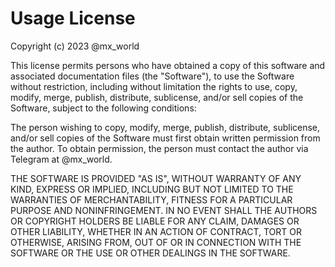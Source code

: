# Usage License

Copyright (c) 2023 @mx_world

This license permits persons who have obtained a copy of this software and associated documentation files (the "Software"), to use the Software without restriction, including without limitation the rights to use, copy, modify, merge, publish, distribute, sublicense, and/or sell copies of the Software, subject to the following conditions:

The person wishing to copy, modify, merge, publish, distribute, sublicense, and/or sell copies of the Software must first obtain written permission from the author. To obtain permission, the person must contact the author via Telegram at @mx_world.

THE SOFTWARE IS PROVIDED "AS IS", WITHOUT WARRANTY OF ANY KIND, EXPRESS OR IMPLIED, INCLUDING BUT NOT LIMITED TO THE WARRANTIES OF MERCHANTABILITY, FITNESS FOR A PARTICULAR PURPOSE AND NONINFRINGEMENT. IN NO EVENT SHALL THE AUTHORS OR COPYRIGHT HOLDERS BE LIABLE FOR ANY CLAIM, DAMAGES OR OTHER LIABILITY, WHETHER IN AN ACTION OF CONTRACT, TORT OR OTHERWISE, ARISING FROM, OUT OF OR IN CONNECTION WITH THE SOFTWARE OR THE USE OR OTHER DEALINGS IN THE SOFTWARE.
